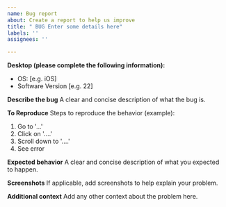 ```yaml
---
name: Bug report
about: Create a report to help us improve
title: " BUG Enter some details here"
labels: ''
assignees: ''

---
```


**Desktop (please complete the following information):**
 - OS: [e.g. iOS]
 - Software Version [e.g. 22]

**Describe the bug**
A clear and concise description of what the bug is.

**To Reproduce**
Steps to reproduce the behavior (example):
1. Go to '...'
2. Click on '....'
3. Scroll down to '....'
4. See error

**Expected behavior**
A clear and concise description of what you expected to happen.

**Screenshots**
If applicable, add screenshots to help explain your problem.

**Additional context**
Add any other context about the problem here.

